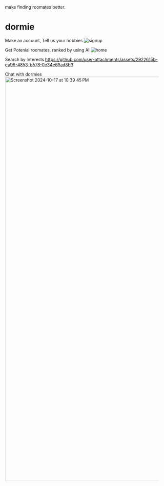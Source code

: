 make finding roomates better.
# dormie

Make an account, Tell us your hobbies
![signup](https://github.com/user-attachments/assets/5bb19893-a75e-49a1-ab8e-440bdb16707f)

Get Potenial roomates, ranked by using AI
![home](https://github.com/user-attachments/assets/30429f5f-0fec-4958-86bf-86ac51f68632)

Search by Interests
https://github.com/user-attachments/assets/2922615b-ea96-4853-b578-0e34e69ad8b3

Chat with dormies
<img width="1319" alt="Screenshot 2024-10-17 at 10 39 45 PM" src="https://github.com/user-attachments/assets/349588f6-851d-4cb7-a3ac-4557f7a31777">















